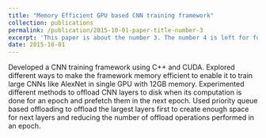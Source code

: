 ```yaml
---
title: "Memory Efficient GPU based CNN training framework"
collection: publications
permalink: /publication/2015-10-01-paper-title-number-3
excerpt: 'This paper is about the number 3. The number 4 is left for future work.'
date: 2015-10-01
---
```

Developed a CNN training framework using C++ and CUDA. Explored different ways to make the framework memory efficient to enable it to train large CNNs like AlexNet in single GPU with 12GB memory. Experimented different methods to offload CNN layers to disk when its computation is done for an epoch and prefetch them in the next epoch. Used priority queue based offloading to offload the largest layers first to create enough space for next layers and reducing the number of offload operations performed in an epoch.